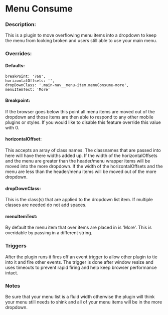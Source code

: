 # Menu Consume

### Description:
This is a plugin to move overflowing menu items into a dropdown to keep the menu from looking broken and users still able to use your main menu. 

### Overrides:
#### Defaults:
```
breakPoint: '768',
horizontalOffsets: '',
dropDownClass: '.main-nav__menu-item.menuConsume-more',
menuItemText: 'More'
```

#### Breakpoint: 
If the browser goes below this point all menu items are moved out of the dropdown and those items are then able to respond to any other mobile plugins or styles. If you would like to disable this feature override this value with 0.

#### horizontalOffset: 
This accepts an array of class names. The classnames that are passed into here will have there widths added up. If the width of the horizontalOffsets and the menu are greater than the header/menu wrapper items will be moved into the more dropdown. If the width of the horizontalOffsets and the menu are less than the header/menu items will be moved out of the more dropdown.

#### dropDownClass: 
This is the class(s) that are applied to the dropdown list item. If multiple classes are needed do not add spaces. 

#### menuItemText: 
By default the menu item that over items are placed in is 'More'. This is overidable by passing in a different string.

### Triggers
After the plugin runs it fires off an event trigger to allow other plugin to tie into it and fire other events. The trigger is done after window resize and uses timeouts to prevent rapid firing and help keep browser performance intact. 

### Notes
Be sure that your menu list is a fluid width otherwise the plugin will think your menu still needs to shink and all of your menu items will be in the more dropdown.
